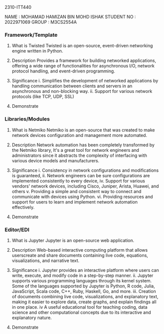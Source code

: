 2310-ITT440

NAME		: MOHAMAD HAMIZAN BIN MOHD ISHAK
STUDENT NO 	: 2022971069
GROUP		: M3CS2554A	


### Framework/Template

1. What is Twisted
Twisted is an open-source, event-driven networking engine written in Python. 

2. Description
Provides a framework for building networked applications, offering a wide range of functionalities 
for asynchronous I/O, network protocol handling, and event-driven programming.


3. Significance
i.		Simplifies the development of networked applications by handling communication
		between clients and servers in an asynchronous and non-blocking way. 
ii.		Support for various network protocols (like TCP, UDP, SSL)


4. Demonstrate



### Libraries/Modules


1. What is Netmiko
Netmiko is an open-source that was created to make network devices configuration and management more automated. 

2. Description
Network automation has been completely transformed by the Netmiko library,
It's a great tool for network engineers and administrators since it abstracts the complexity of 
interfacing with various device models and manufacturers.

3. Significance
i.		Consistency in network configurations and modifications is guaranteed,
ii.		Network engineers can be sure configurations are implemented consistently to every device,
iv.		Support for various vendors' network devices, including Cisco, Juniper, Arista, Huawei, and others
v.		Providing a simple and consistent way to connect and communicate with devices using Python.
vi.		Providing resources and support for users to learn and implement network automation effectively.


4. Demonstrate


### Editor/EDI


1. What is Jupyter
Jupyter is an open-source web application.

2. Description
Web-based interactive computing platform that allows userscreate and 
share documents containing live code, equations, visualizations, and 
narrative text.

3. Significance
i. 		Jupyter provides an interactive platform where users can write, execute, and 
		modify code in a step-by-step manner.
ii.		Jupyter supports various programming languages through its kernel system.
		Some of the languages supported by Jupyter is Python, R code, Julia, JavaScript, 
		Scala code,  C++, Ruby, Haskell, Go, and more.
iii.	Creation of documents combining live code, visualizations, and explanatory text,
		making it easier to explore data, create graphs, and explain findings all in one place.
iv		A useful educational tool for teaching coding, data science and other computational 
		concepts due to its interactive and explanatory nature.
		
4. Demonstrate